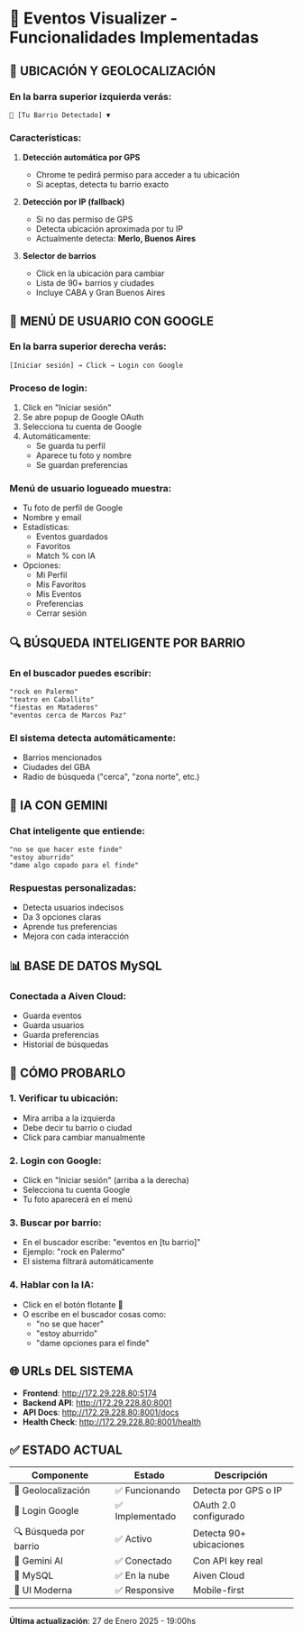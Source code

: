 # 🎉 Eventos Visualizer - Funcionalidades Implementadas

## 📍 **UBICACIÓN Y GEOLOCALIZACIÓN**

### En la barra superior izquierda verás:
```
📍 [Tu Barrio Detectado] ▼
```

### Características:
1. **Detección automática por GPS** 
   - Chrome te pedirá permiso para acceder a tu ubicación
   - Si aceptas, detecta tu barrio exacto

2. **Detección por IP (fallback)**
   - Si no das permiso de GPS
   - Detecta ubicación aproximada por tu IP
   - Actualmente detecta: **Merlo, Buenos Aires**

3. **Selector de barrios**
   - Click en la ubicación para cambiar
   - Lista de 90+ barrios y ciudades
   - Incluye CABA y Gran Buenos Aires

## 👤 **MENÚ DE USUARIO CON GOOGLE**

### En la barra superior derecha verás:
```
[Iniciar sesión] → Click → Login con Google
```

### Proceso de login:
1. Click en "Iniciar sesión"
2. Se abre popup de Google OAuth
3. Selecciona tu cuenta de Google
4. Automáticamente:
   - Se guarda tu perfil
   - Aparece tu foto y nombre
   - Se guardan preferencias

### Menú de usuario logueado muestra:
- Tu foto de perfil de Google
- Nombre y email
- Estadísticas:
  - Eventos guardados
  - Favoritos
  - Match % con IA
- Opciones:
  - Mi Perfil
  - Mis Favoritos
  - Mis Eventos
  - Preferencias
  - Cerrar sesión

## 🔍 **BÚSQUEDA INTELIGENTE POR BARRIO**

### En el buscador puedes escribir:
```
"rock en Palermo"
"teatro en Caballito"
"fiestas en Mataderos"
"eventos cerca de Marcos Paz"
```

### El sistema detecta automáticamente:
- Barrios mencionados
- Ciudades del GBA
- Radio de búsqueda ("cerca", "zona norte", etc.)

## 🧠 **IA CON GEMINI**

### Chat inteligente que entiende:
```
"no se que hacer este finde"
"estoy aburrido"
"dame algo copado para el finde"
```

### Respuestas personalizadas:
- Detecta usuarios indecisos
- Da 3 opciones claras
- Aprende tus preferencias
- Mejora con cada interacción

## 📊 **BASE DE DATOS MySQL**

### Conectada a Aiven Cloud:
- Guarda eventos
- Guarda usuarios
- Guarda preferencias
- Historial de búsquedas

## 🚀 **CÓMO PROBARLO**

### 1. Verificar tu ubicación:
- Mira arriba a la izquierda
- Debe decir tu barrio o ciudad
- Click para cambiar manualmente

### 2. Login con Google:
- Click en "Iniciar sesión" (arriba a la derecha)
- Selecciona tu cuenta Google
- Tu foto aparecerá en el menú

### 3. Buscar por barrio:
- En el buscador escribe: "eventos en [tu barrio]"
- Ejemplo: "rock en Palermo"
- El sistema filtrará automáticamente

### 4. Hablar con la IA:
- Click en el botón flotante 🤖
- O escribe en el buscador cosas como:
  - "no se que hacer"
  - "estoy aburrido"
  - "dame opciones para el finde"

## 🌐 **URLs DEL SISTEMA**

- **Frontend**: http://172.29.228.80:5174
- **Backend API**: http://172.29.228.80:8001
- **API Docs**: http://172.29.228.80:8001/docs
- **Health Check**: http://172.29.228.80:8001/health

## ✅ **ESTADO ACTUAL**

| Componente | Estado | Descripción |
|------------|--------|-------------|
| 📍 Geolocalización | ✅ Funcionando | Detecta por GPS o IP |
| 👤 Login Google | ✅ Implementado | OAuth 2.0 configurado |
| 🔍 Búsqueda por barrio | ✅ Activo | Detecta 90+ ubicaciones |
| 🧠 Gemini AI | ✅ Conectado | Con API key real |
| 💾 MySQL | ✅ En la nube | Aiven Cloud |
| 📱 UI Moderna | ✅ Responsive | Mobile-first |

---

**Última actualización**: 27 de Enero 2025 - 19:00hs